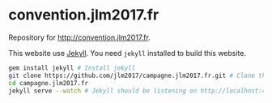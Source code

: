 # convention.jlm2017.fr

Repository for http://convention.jlm2017.fr.

This website use [Jekyll](https://jekyllrb.com/). You need `jekyll` installed to build this website.


```bash
gem install jekyll # Install jekyll
git clone https://github.com/jlm2017/campagne.jlm2017.fr.git # Clone the repository
cd campagne.jlm2017.fr
jekyll serve --watch # Jekyll should be listening on http://localhost:4000
```
